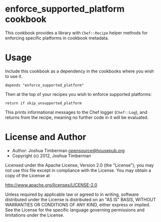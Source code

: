# enforce_supported_platform cookbook

This cookbook provides a library with `Chef::Recipe` helper methods
for enforcing specific platforms in cookbook metadata.

# Usage

Include this cookbook as a dependency in the cookbooks where you wish
to use it.

    depends "enforce_supported_platform"

Then at the top of your recipes you wish to enforce supported
platforms:

    return if skip_unsupported_platform

This prints informational messages to the Chef logger (`Chef::Log`),
and returns from the recipe, meaning no further code in it will be
evaluated.

# License and Author

- Author: Joshua Timberman <opensource@housepub.org>
- Copyright (c) 2012, Joshua Timberman

Licensed under the Apache License, Version 2.0 (the "License");
you may not use this file except in compliance with the License.
You may obtain a copy of the License at

   http://www.apache.org/licenses/LICENSE-2.0

Unless required by applicable law or agreed to in writing, software
distributed under the License is distributed on an "AS IS" BASIS,
WITHOUT WARRANTIES OR CONDITIONS OF ANY KIND, either express or implied.
See the License for the specific language governing permissions and
limitations under the License.

